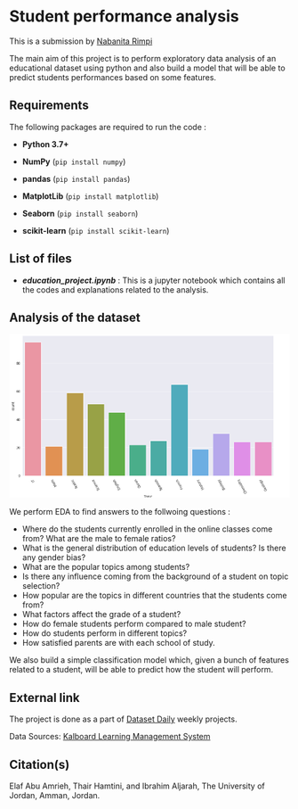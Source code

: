 # Student performance analysis

This is a submission by [Nabanita Rimpi](https://github.com/nabanitarimpi)

The main aim of this project is to perform exploratory data analysis of an educational dataset using python and also build a model that will be able to predict students performances based on some features.

## Requirements

The following packages are required to run the code :
- **Python 3.7+**

- **NumPy** (`pip install numpy`)

- **pandas** (`pip install pandas`)

- **MatplotLib** (`pip install matplotlib`)

- **Seaborn** (`pip install seaborn`)

- **scikit-learn** (`pip install scikit-learn`)

## List of files

- _**education_project.ipynb**_ : This is a jupyter notebook which contains
all the codes and explanations related to the analysis.


## Analysis of the dataset

![my image](screenshot.png)

We perform EDA to find answers to the follwoing questions :

- Where do the students currently enrolled in the online classes come from? What are the male to female ratios?
- What is the general distribution of education levels of students? Is there any gender bias?
- What are the popular topics among students?
- Is there any influence coming from the background of a student on topic selection?
- How popular are the topics in different countries that the students come from?
- What factors affect the grade of a student?
- How do female students perform compared to male student?
- How do students perform in different topics?
- How satisfied parents are with each school of study.

We also build a simple classification model which, given a bunch of features related to a student, will be able to predict how the student will perform.

## External link

The project is done as a part of [Dataset Daily](https://www.datasetdaily.com) weekly projects.

Data Sources: [Kalboard Learning Management System](https://www.kaggle.com/aljarah/xAPI-Edu-Data)

## Citation(s)
Elaf Abu Amrieh, Thair Hamtini, and Ibrahim Aljarah, The University of Jordan, Amman, Jordan.
